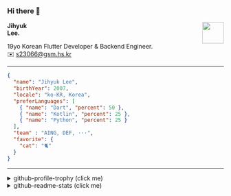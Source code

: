 ### Hi there 👋
<img src="https://github.githubassets.com/images/mona-loading-default.gif" width="50px" align="right">
</a>

**Jihyuk\
Lee.**

19yo Korean Flutter Developer & Backend Engineer.\
✉️ <s23066@gsm.hs.kr>

---

```json
{
  "name": "Jihyuk Lee",
  "birthYear": 2007,
  "locale": "ko-KR, Korea",
  "preferLanguages": [
    { "name": "Dart", "percent": 50 },
    { "name": "Kotlin", "percent": 25 },
    { "name": "Python", "percent": 25 }
  ],
  "team" : "AING, DEF, ···",
  "favorite": {
    "cat": "🐈"
  }
}
```
---
<details>
  <summary>github-profile-trophy (click me)</summary>
  
![](https://github-profile-trophy.vercel.app/?username=withJihyuk&row=1&column=8&theme=nord)
  
</details>
<details>
  <summary>github-readme-stats (click me)</summary>
  
<!--START_SECTION:waka-->
![Code Time](http://img.shields.io/badge/Code%20Time-888%20hrs%205%20mins-blue)

![Lines of code](https://img.shields.io/badge/%EC%A0%80%EB%8A%94%20%EC%97%AC%ED%83%9C%EA%B9%8C%EC%A7%80%20-695.3%20thousand%20%EC%A4%84%EC%9D%98%20%EC%BD%94%EB%93%9C%EB%A5%BC%20%EC%9E%91%EC%84%B1%ED%96%88%EC%96%B4%EC%9A%94.-blue)

**저는 아침형 인간이에요. 🐤** 

```text
🌞 아침                     715 commits         █████░░░░░░░░░░░░░░░░░░░░   20.25 % 
🌆 낮　                     1221 commits        █████████░░░░░░░░░░░░░░░░   34.58 % 
🌃 저녁                     1269 commits        █████████░░░░░░░░░░░░░░░░   35.94 % 
🌙 밤　                     326 commits         ██░░░░░░░░░░░░░░░░░░░░░░░   09.23 % 
```


📊 **저는 이번주를 이렇게 시간을 보냈어요.** 

```text
🕑︎ Timezone: Asia/Seoul

💬 프로그래밍 언어들: 
Kotlin                   2 hrs 42 mins       ████████████████░░░░░░░░░   64.79 % 
Dart                     1 hr 17 mins        ████████░░░░░░░░░░░░░░░░░   30.95 % 
YAML                     8 mins              █░░░░░░░░░░░░░░░░░░░░░░░░   03.55 % 
Python                   1 min               ░░░░░░░░░░░░░░░░░░░░░░░░░   00.69 % 
Other                    0 secs              ░░░░░░░░░░░░░░░░░░░░░░░░░   00.02 % 

🔥 에디터들: 
IntelliJ IDEA            2 hrs 45 mins       █████████████████░░░░░░░░   66.02 % 
VS Code                  1 hr 25 mins        ████████░░░░░░░░░░░░░░░░░   33.98 % 

💻 운영 체제들: 
Mac                      4 hrs 11 mins       █████████████████████████   100.00 % 
```


 Last Updated on 09/06/2025 18:51:43 UTC
<!--END_SECTION:waka-->

</details>

</div>

